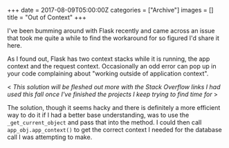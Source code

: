 +++
date = 2017-08-09T05:00:00Z
categories = ["Archive"]
images = []
title = "Out of Context"
+++

I've been bumming around with Flask recently and came across
  an issue that took me quite a while to find the workaround for
  so figured I'd share it here.

As I found out, Flask has two context stacks while it is running,
 the app context and the request context.  Occasionally an odd error can pop up in your code complaining about "working outside of application context".

< *This solution will be fleshed out more with the Stack Overflow links I had used this fall once I've finished the projects I keep trying to find time for* >

The solution, though it seems hacky and there is definitely a more efficient way to do it if I had a better base understanding, was to use the `_get_current_object` and pass that into the method. I could then call `app_obj.app_context()` to get the correct context I needed for the database call I was attempting to make.
